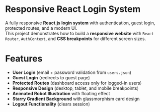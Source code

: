 # Responsive React Login System

A fully responsive **React.js login system** with authentication, guest login, protected routes, and a modern UI.  
This project demonstrates how to build a **responsive website** with `React Router`, `AuthContext`, and **CSS breakpoints** for different screen sizes.

# Features

-  **User Login** (email + password validation from `users.json`)
-  **Guest Login** (redirects to guest page)
-  **Protected Routes** (dashboard access only for logged-in users)
-  **Responsive Design** (desktop, tablet, and mobile breakpoints)
-  **Animated Robot Illustration** with floating effect
-  **Starry Gradient Background** with glassmorphism card design
-  **Logout Functionality** (clears session)


